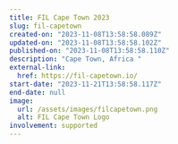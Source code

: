 ```yaml
---
title: FIL Cape Town 2023
slug: fil-capetown
created-on: "2023-11-08T13:58:58.089Z"
updated-on: "2023-11-08T13:58:58.102Z"
published-on: "2023-11-08T13:58:58.110Z"
description: "Cape Town, Africa "
external-link:
  href: https://fil-capetown.io/
start-date: "2023-11-21T13:58:58.117Z"
end-date: null
image:
  url: /assets/images/filcapetown.png
  alt: FIL Cape Town Logo
involvement: supported
---
```

